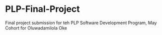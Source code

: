 # PLP-Final-Project
Final project submission for teh PLP Software Development Program, May Cohort for Oluwadamilola Oke
